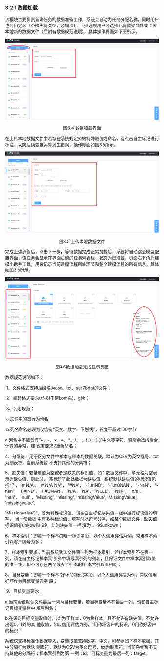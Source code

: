 ### 3.2.1 数据加载

​	该模块主要负责新建任务的数据准备工作，系统会自动为任务分配名称，同时用户也可自定义（不限字符类型，必填项）；下拉选项用户可选择已有数据文件或上传本地新的数据文件（后附有数据规范说明），具体操作界面如下图所示。

![](../image0227/%E6%95%B0%E6%8D%AE%E5%8A%A0%E8%BD%BD%E7%95%8C%E9%9D%A2.png)

<center>图3.4 数据加载界面</center>

​	在上传本地数据文件中若存在系统规定外的特殊取值或命名，请点击自主标记进行标注，以防后续变量运算发生错误，操作界面如图3.5所示。

![图3.5 上传本地数据文件](../image0227/%E4%B8%8A%E4%BC%A0%E6%9C%AC%E5%9C%B0%E6%95%B0%E6%8D%AE%E6%96%87%E4%BB%B6.png)

<center>图3.5 上传本地数据文件</center>

​	完成上述步骤后，点击下一步，等待数据完成正常加载后，系统将自动跳至模型配置界面，该任务会显示在界面左侧的任务列表栏，状态为已准备。页面右下角为建模小助手工具，用来记录当前建模流程所处环节和整个建模流程的所有信息，具体如图3.6所示。

![图3.6数据加载完成显示页面](../image0227/%E6%95%B0%E6%8D%AE%E5%8A%A0%E8%BD%BD%E5%AE%8C%E6%88%90%E6%98%BE%E7%A4%BA%E9%A1%B5%E9%9D%A2.png)

<center>图3.6数据加载完成显示页面</center>

数据规范说明如下：

​	1、文件格式支持后缀名为csv、txt、sas7bdat的文件；

​	2、编码格式要求utf-8(不带bom头)、gbk；

​	3、列名规范：

​		a.文件中的首行为列名

​		b.列名命名必须为仅含有“英文、数字、下划线”，长度不超过100字节

​		c.列名中不能含有“+，-，×，÷，*，/，.，(，)，[，]”中文等字符，否则会造成后台计算的异常，建		议按要求2重新命名；

​	4、分隔符：用于区分文件中样本与样本的数据关联，默认为CSV为英文逗号、txt为制表符，当前系统暂		不支持其他的分隔符；

​	5、缺失值：变量取值为空或者是缺失的标识值，如：数据文件中，单元格为空表示为缺失值，则此时，		空标识了此处数据为缺失值。系统默认缺失值的标识值包括“[''，' # N/A'， '# N/A N/A'， '#NA'， 		'-1.#IND'， '-1.#QNAN'， '-NaN'， '-nan'， '1.#IND'， '1.#QNAN'， 'N/A'，'NA'， 'NULL'， 'NaN'， 		'n/a'， 'nan'， 'null' ，'Missing', 'missing', 'missingValue', 'MissingValue', 'missingvalue', 	

​		'Missingvalue']”，若为特殊标识值，请在自主标记缺失值一栏中进行标识值的填写， 当一份数据		中有多种标识值，填写时以逗号分隔，如某个数据文件，缺失值标识值有unkow和-99，此时缺失值一栏		填为：-99unkown；

​	6、样本索引：即每一个样本的唯一标识字段，以个人信用评估为例，常用样本索引以客户编号为多；

​	7、样本索引要求：当前系统默认文件第一列为样本索引，若样本索引不在第一列，请在自主标记样本索		引列中填写索引列的列名，且保证文件中样本索引取值的唯一性，即不可存在两个或多个样本的样		本索引取值相同；

​	8、目标变量：即每一个样本“好坏”的标识字段，以个人信用评估为例，常以信用好坏作为目标变量的字		段；

​	9、目标变量要求：

​		a.当前系统默认文件最后一列为目标变量，若目标变量不在最后一列，请在自主标记目标变量栏中		填写列名；

​		b.在设定目标变量取值时，以1为正样本，0为负样本，且不允许有缺失值，不允许出现0、1外的其		他取值，如以信用评估为例，1用作坏客户的标识，0用作好客户的标识；

​		系统仅支持标准化数据导入，变量取值支持数字、中文，可参照如下样本数据，其中分隔符为默认		制表符，默认为CSV为英文逗号、txt为制表符，当前系统暂不支持其他的分隔符；样本索引列为第		一列：id，目标变量为最后一列：target。